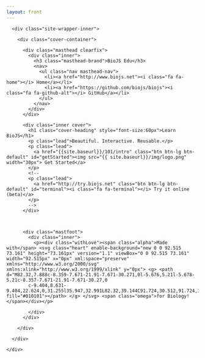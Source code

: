 ```yaml
---
layout: front
---
```


<div class="site-wrapper">

      <div class="site-wrapper-inner">

        <div class="cover-container">

          <div class="masthead clearfix">
            <div class="inner">
              <h3 class="masthead-brand">BioJS Edu</h3>
              <nav>
                <ul class="nav masthead-nav">
                  <li><a href="http://www.biojs.net"><i class="fa fa-home"></i> Home</a></li>
                  <li><a href="https://github.com/biojs/biojs"><i class="fa fa-github-alt"></i> GitHub</a></li>
                </ul>
              </nav>
            </div>
          </div>

          <div class="inner cover">
            <h1 class="cover-heading" style="font-size:60px">Learn BioJS</h1>
            <p class="lead">Beautiful. Interactive. Reusable.</p>
            <p class="lead">
              <a href="{{site.baseurl}}/101/intro" class="btn btn-lg btn-default" id="getStarted"><img src="{{ site.baseurl}}/img/logo.png" width="30px"> Get Started</a>
            </p>
            <!--
            <p class="lead">
              <a href="http://try.biojs.net" class="btn btn-lg btn-default" id="terminal"><i class="fa fa-terminal"></i> Try it online (beta)</a>
            </p>
            -->
          </div>



          <div class="mastfoot">
            <div class="inner">
              <p><div class="withLove"><span class="alpha">Made with</span> <svg class="heart" enable-background="new 0 0 92.515 73.161" height="73.161px" version="1.1" viewBox="0 0 92.515 73.161" width="92.515px" x="0px" xml:space="preserve" xmlns="http://www.w3.org/2000/svg" xmlns:xlink="http://www.w3.org/1999/xlink" y="0px"> <g> <path d="M82.32,7.888c-8.359-7.671-21.91-7.671-30.271,0l-5.676,5.21l-5.678-5.21c-8.357-7.671-21.91-7.671-30.27,0
            c-9.404,8.631-9.404,22.624,0,31.255l35.947,32.991L82.32,39.144C91.724,30.512,91.724,16.52,82.32,7.888z" fill="#010101"></path> </g> </svg> <span class="omega">for Biology!</span></div></p>

            </div>
          </div>

        </div>

      </div>

    </div>

<script>
    $('#getStarted').click(function() {
        $(".Menu").css("width", "100%");
        $(".Menu").css("left", "0");
        $('.pullButton').css("display", "none")
    });
    $('.Menu').click(function() {
        $(".Menu").css("width", "250px");
        $(".Menu").css("left", "-250px");
        $('.pullButton').css("display", "block")
    })
</script>



<script src="https://ajax.googleapis.com/ajax/libs/jquery/1.11.2/jquery.min.js"></script>
<script src="{{ site.baseurl}}/js/bootstrap.min.js"></script>
